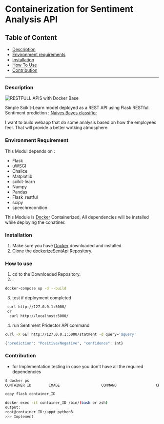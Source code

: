 # Containerization for Sentiment Analysis API

## Table of Content
- [Description](#description) 
- [Environment requirements](#environment-requirement)
- [Installation](#installation)
- [How To Use](#how-to-use)
- [Contribution](#contribution)



 ---

### Description 
 ![RESTFULL APIS with Docker Base](https://miro.medium.com/max/1400/1*FcigeCUocGksT_eaQ4JH9w.png)

 Simple Scikit-Learn model deployed as a REST API using Flask RESTful.
 Sentiment prediction : [Naives Bayes classifier](https://scikit-learn.org/stable/modules/generated/sklearn.naive_bayes.MultinomialNB.html)

 I want to build webapp that do some analysis based on how the employees feel.
 That will provide a better wotking atmosphere.  

### Environment Requirement

 This Modul depends on : 

- Flask
- uWSGI
- Chalice
- Matplotlib
- scikit-learn
- Numpy
- Pandas
- Flask_restful
- scipy
- speechreconition

This Module is [Docker](https://docs.docker.com/) Containerized, All dependencies will be installed while deploying the conatiner.

### Installation

1. Make sure you have [Docker](https://docs.docker.com/get-docker/) downloaded and installed.
1. Clone the [dockerizeSentApi](https://github.com/ahmed-mahmoud-allmyhomes/dockerizeSentApi) Repository.

### How to use

1. cd to the Downloaded Repository.
2. .

```sh
docker-compose up -d --build
```

3. test if deployment completed 

```sh
 curl http://127.0.0.1:5000/
 or
  curl http://localhost:5000/
```

4. run Sentiment Pridector API command

```sh
curl -X GET http://127.0.0.1:5000/statment -d query='$query'

{"prediction": "Positive/Negative", "confidence": int}
```
### Contribution

- for Implementation testing in case you don't have all the required dependencies

```sh
$ docker ps
CONTAINER ID        IMAGE                   COMMAND                  CREATED             STATUS              PORTS  

copy flask container_ID 

docker exec -it container_ID /bin/(bash or zsh)
output:
root@container_ID:/app# python3
>>> Implement 
```

